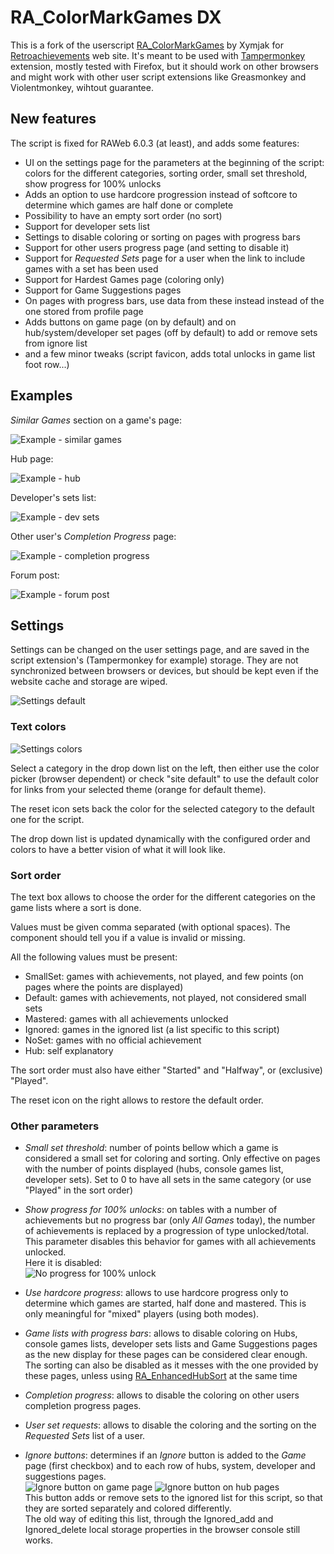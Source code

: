 # RA_ColorMarkGames DX

This is a fork of the userscript [RA_ColorMarkGames](https://retroachievements.org/viewtopic.php?t=12821) by Xymjak for [Retroachievements](https://retroachievements.org/) web site.
It's meant to be used with [Tampermonkey](https://www.tampermonkey.net/) extension, mostly tested with Firefox, but it should work on other browsers and might work with other user script extensions like Greasmonkey and Violentmonkey, wihtout guarantee.

## New features

The script is fixed for RAWeb 6.0.3 (at least), and adds some features:
- UI on the settings page for the parameters at the beginning of the script: colors for the different categories, sorting order, small set threshold, show progress for 100% unlocks
- Adds an option to use hardcore progression instead of softcore to determine which games are half done or complete
- Possibility to have an empty sort order (no sort)
- Support for developer sets list
- Settings to disable coloring or sorting on pages with progress bars
- Support for other users progress page (and setting to disable it)
- Support for *Requested Sets* page for a user when the link to include games with a set has been used
- Support for Hardest Games page (coloring only)
- Support for Game Suggestions pages
- On pages with progress bars, use data from these instead instead of the one stored from profile page
- Adds buttons on game page (on by default) and on hub/system/developer set pages (off by default) to add or remove sets from ignore list
- and a few minor tweaks (script favicon, adds total unlocks in game list foot row...)

## Examples

*Similar Games* section on a game's page:

![Example - similar games](/assets/Example_game.png)

Hub page:

![Example - hub](/assets/Example_hub.png)

Developer's sets list:

![Example - dev sets](/assets/Example_dev_sets.png)

Other user's *Completion Progress* page:

![Example - completion progress](/assets/Example_progress.png)

Forum post:

![Example - forum post](/assets/Example_forum.png)

## Settings

Settings can be changed on the user settings page, and are saved in the script extension's (Tampermonkey for example) storage. They are not synchronized between browsers or devices, but should be kept even if the website cache and storage are wiped.

![Settings default](/assets/Settings_default.png)

### Text colors

![Settings colors](/assets/Settings_colors.png)

Select a category in the drop down list on the left, then either use the color picker (browser dependent) or check "site default" to use the default color for links from your selected theme (orange for default theme).

The reset icon sets back the color for the selected category to the default one for the script.

The drop down list is updated dynamically with the configured order and colors to have a better vision of what it will look like.

### Sort order

The text box allows to choose the order for the different categories on the game lists where a sort is done.

Values must be given comma separated (with optional spaces). The component should tell you if a value is invalid or missing.

All the following values must be present:
- SmallSet: games with achievements, not played, and few points (on pages where the points are displayed)
- Default: games with achievements, not played, not considered small sets
- Mastered: games with all achievements unlocked
- Ignored: games in the ignored list (a list specific to this script)
- NoSet: games with no official achievement
- Hub: self explanatory

The sort order must also have either "Started" and "Halfway", or (exclusive) "Played".

The reset icon on the right allows to restore the default order.

### Other parameters

- *Small set threshold*: number of points bellow which a game is considered a small set for coloring and sorting. Only effective on pages with the number of points displayed (hubs, console games list, developer sets). Set to 0 to have all sets in the same category (or use "Played" in the sort order)

- *Show progress for 100% unlocks*: on tables with a number of achievements but no progress bar (only *All Games* today), the number of achievements is replaced by a progression of type unlocked/total. This parameter disables this behavior for games with all achievements unlocked.<br/>
  Here it is disabled:<br/>
  ![No progress for 100% unlock](/assets/Settings_100_noprogress.png)
  
- *Use hardcore progress*: allows to use hardcore progress only to determine which games are started, half done and mastered. This is only meaningful for "mixed" players (using both modes).

- *Game lists with progress bars*: allows to disable coloring on Hubs, console games lists, developer sets lists and Game Suggestions pages as the new display for these pages can be considered clear enough. The sorting can also be disabled as it messes with the one provided by these pages, unless using [RA_EnhancedHubSort](https://github.com/Mindhral/RA_userscripts/tree/main#ra_enhancedhubsort) at the same time

- *Completion progress*: allows to disable the coloring on other users completion progress pages.

- *User set requests*: allows to disable the coloring and the sorting on the *Requested Sets* list of a user.

- *Ignore buttons*: determines if an *Ignore* button is added to the *Game* page (first checkbox) and to each row of hubs, system, developer and suggestions pages.<br/>
  ![Ignore button on game page](/assets/Ignore_button_game.png) ![Ignore button on hub pages](/assets/Ignore_button_hubs.png)<br/>
  This button adds or remove sets to the ignored list for this script, so that they are sorted separately and colored differently.<br/>
  The old way of editing this list, through the Ignored_add and Ignored_delete local storage properties in the browser console still works.